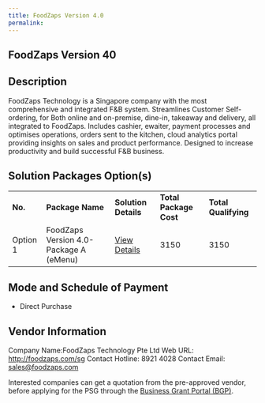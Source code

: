 ```yaml
---
title: FoodZaps Version 4.0
permalink: 
---
```


## FoodZaps Version 40

## Description

FoodZaps Technology is a Singapore company with the most comprehensive and integrated F&B system. Streamlines Customer Self-ordering, for Both online and on-premise, dine-in, takeaway and delivery, all integrated to FoodZaps. Includes cashier, ewaiter, payment processes and optimises operations, orders sent to the kitchen, cloud analytics portal providing insights on sales and product performance. Designed to increase productivity and build successful F&B business.

## Solution Packages Option(s)

<table>
<tr>
<td><b>No.</b></td>
<td><b>Package Name</b></td>
<td><b>Solution Details</b></td>
<td><b>Total Package Cost</b></td>
<td><b>Total Qualifying</b></td>
</tr>
<tr>
<td>Option 1</td>
<td>FoodZaps Version 4.0-Package A (eMenu)</td>
<td><a href='https://www.gobusiness.gov.sg/images/psg/Desensitised_FOODZAPS_Annex_3_CR_wef_25_Aug_2020_Part_1.pdf'>View Details</a></td>
<td>3150</td>
<td>3150</td>
</tr>
</table>

## Mode and Schedule of Payment

 - Direct Purchase

## Vendor Information

 Company Name:FoodZaps Technology Pte Ltd 
Web URL: http://foodzaps.com/sg 
Contact Hotline: 8921 4028 
Contact Email: sales@foodzaps.com 


Interested companies can get a quotation from the pre-approved vendor, before applying for the PSG through the <a href='https://www.businessgrants.gov.sg/'>Business Grant Portal (BGP)</a>.
